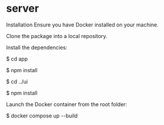 # server

Installation
Ensure you have Docker installed on your machine.

Clone the package into a local repository.

Install the dependencies:

$ cd app

$ npm install

$ cd ../ui

$ npm install

Launch the Docker container from the root folder:

$ docker compose up --build
